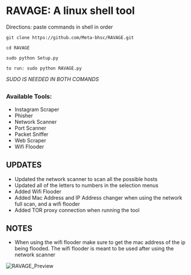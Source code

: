 # RAVAGE: A linux shell tool

Directions: paste commands in shell in order

`git clone https://github.com/Meta-bhsc/RAVAGE.git`

`cd RAVAGE`

`sudo python Setup.py`

`to run: sudo python RAVAGE.py`

*SUDO IS NEEDED IN BOTH COMANDS*
##

### Available Tools:

- Instagram Scraper
- Phisher
- Network Scanner
- Port Scanner
- Packet Sniffer
- Web Scraper
- Wifi Flooder

## UPDATES
- Updated the network scanner to scan all the possible hosts
- Updated all of the letters to numbers in the selection menus
- Added Wifi Flooder
- Added Mac Address and IP Address changer when using the network full scan, and a wifi flooder
- Added TOR proxy connection when running the tool
## NOTES
- When using the wifi flooder make sure to get the mac address of the ip being flooded. The wifi flooder is meant to be used after using the network scanner

![RAVAGE_Preview](https://user-images.githubusercontent.com/89297040/212221975-cc916b0f-db0a-47d5-b09b-22dda400e61c.png)
